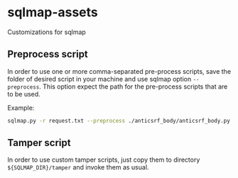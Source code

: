 # sqlmap-assets
Customizations for sqlmap

## Preprocess script

In order to use one or more comma-separated pre-process scripts, save the folder of desired script in your machine and
use sqlmap option `--preprocess`. This option expect the path for the pre-process scripts that are to be used.

Example:

```bash
sqlmap.py -r request.txt --preprocess ./anticsrf_body/anticsrf_body.py
```

## Tamper script

In order to use custom tamper scripts, just copy them to directory `${SQLMAP_DIR}/tamper` and invoke them as usual.
